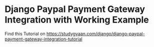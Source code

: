 # Django Paypal Payment Gateway Integration with Working Example

Find this Tutorial on https://studygyaan.com/django/django-paypal-payment-gateway-integration-tutorial
